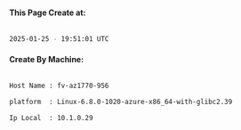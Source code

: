 
   
#### This Page Create at:

```bash

2025-01-25 - 19:51:01 UTC

```

#### Create By Machine:

```bash

Host Name : fv-az1770-956

platform  : Linux-6.8.0-1020-azure-x86_64-with-glibc2.39

Ip Local  : 10.1.0.29

```

